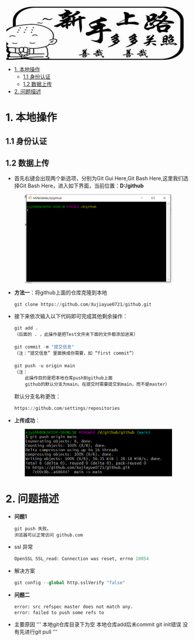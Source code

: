 <p align="center">
 <img src="./doc/title.png" align="middle" width = "500" height = "150"/> 
<p align="center">

- [1. 本地操作](#1-本地操作)
  - [1.1 身份认证](#11-身份认证)
  - [1.2 数据上传](#12-数据上传)
- [2. 问题描述](#2-问题描述)

# 1. 本地操作

## 1.1 身份认证

## 1.2 数据上传

- 首先右键会出现两个新选项，分别为Git Gui Here,Git Bash Here,这里我们选择Git Bash Here，进入如下界面，当前位置：**D:/github**
<p align="center">
 <img src="./doc/2022-09-24-17-04-22.png" align="middle" width = "400"/> 
<p align="center">

- **方法一**：将github上面的仓库克隆到本地

    ```python
    git clone https://github.com/Xujiayue0721/github.git
    ```

- 接下来依次输入以下代码即可完成其他剩余操作：

    ```python
    git add . 
    （后面的 . ，此操作是把Test文件夹下面的文件都添加进来）

    git commit -m "提交信息"  
    （注：“提交信息” 里面换成你需要，如 “first commit”）

    git push -u origin main  
    （注：
        此操作目的是把本地仓库push到github上面
        github的默认分支为main，在提交时需要提交到main，而不是master）
    ```
    默认分支名称更改：
    ```python
    https://github.com/settings/repositories
    ```
- **上传成功**：
<p align="center">
 <img src="./doc/result.png" align="middle" width = "400"/> 
<p align="center">

# 2. 问题描述

- **问题1**
    ```
    git push 失败。
    浏览器可以正常访问 github.com
    ```

- ssl 异常
  
    ```python
    OpenSSL SSL_read: Connection was reset, errno 10054
    ```

- 解决方案

    ```python
    git config --global http.sslVerify "false"
    ```

- **问题二**

    ```    
    error: src refspec master does not match any.
    error: failed to push some refs to 
    ```
- 主要原因
    '''
    本地git仓库目录下为空
    本地仓库add后未commit
    git init错误
    没有先进行git pull
    '''
